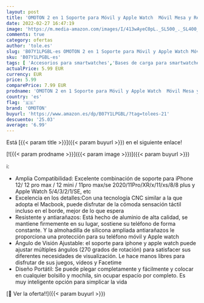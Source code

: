 ```yaml
---
layout: post
title: 'OMOTON 2 en 1 Soporte para Móvil y Apple Watch  Móvil Mesa y Reloj Base Plegable y Ajustable de Carga de Aluminio para iWatch 5 4 3 2 1 SE y iPhone 12 Pro Max 12 Mini 11 Pro Max SE XR XS 8 Plus  Plata'
date: 2022-02-27 16:47:19
image: 'https://m.media-amazon.com/images/I/413wAyeC0pL._SL500_._SL400_.jpg'
comments: true
category: ofertas
author: 'tole.es'
slug: 'B07Y1LPGBL-es OMOTON 2 en 1 Soporte para Móvil y Apple Watch Móvil Mesa...'
sku: 'B07Y1LPGBL-es'
tags: [ 'Accesorios para smartwatches','Bases de carga para smartwatches','Electrónica','Tecnología para vestir','apple','iphone','omoton', ]
actualPrice: 5.99 EUR
currency: EUR
price: 5.99
comparePrice: 7.99 EUR
prodname: 'OMOTON 2 en 1 Soporte para Móvil y Apple Watch  Móvil Mesa y Reloj Base Plegable y Ajustable de Carga de Aluminio para iWatch 5 4 3 2 1 SE y iPhone 12 Pro Max 12 Mini 11 Pro Max SE XR XS 8 Plus  Plata'
country: 'es'
flag: '🇪🇸'
brand: 'OMOTON'
buyurl: 'https://www.amazon.es/dp/B07Y1LPGBL/?tag=tolees-21'
descuento: '25.03'
average: '6.99'
---
```


Está [{{< param title >}}]({{< param buyurl >}}) en el siguiente enlace!

[![{{< param prodname >}}]({{< param image >}})]({{< param buyurl >}})

ℹ️:

- Amplia Compatibilidad: Excelente combinación de soporte para iPhone 12/ 12 pro max / 12 mini / 11pro max/se 2020/11Pro/XR/x/11/xs/8/8 plus y Apple Watch 5/4/3/2/1/SE, etc
- Excelencia en los detalles:Con una tecnología CNC similar a la que adopta el Macbook, puede disfrutar de la cómoda sensación táctil incluso en el borde, mejor de lo que espera
- Resistente y antiarañazos: Está hecho de aluminio de alta calidad, se mantiene firmemente en su lugar, sostiene su teléfono de forma constante. Y la almohadilla de silicona ampliada antiarañazos le proporciona una protección para su teléfono móvil y Apple watch
- Ángulo de Visión Ajustable: el soporte para iphone y apple watch puede ajustar múltiples ángulos (270 grados de rotación) para satisfacer sus diferentes necesidades de visualización. Le hace manos libres para disfrutar de sus juegos, vídeos y Facetime
- Diseño Portátil: Se puede plegar completamente y fácilmente y colocar en cualquier bolsillo y mochila, sin ocupar espacio por completo. Es muy inteligente opción para simplicar la vida

[🛒 Ver la oferta!!]({{< param buyurl >}})

